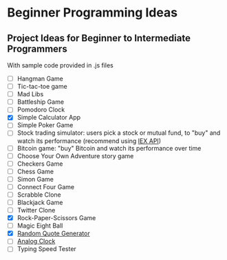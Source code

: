 # Beginner Programming Ideas
## Project Ideas for Beginner to Intermediate Programmers

With sample code provided in .js files

- [ ] Hangman Game
- [ ] Tic-tac-toe game
- [ ] Mad Libs
- [ ] Battleship Game
- [ ] Pomodoro Clock
- [X] Simple Calculator App
- [ ] Simple Poker Game
- [ ] Stock trading simulator: users pick a stock or mutual fund, to "buy" and watch its performance (recommend using [IEX API](https://iextrading.com/developer/docs/))
- [ ] Bitcoin game: "buy" Bitcoin and watch its performance over time
- [ ] Choose Your Own Adventure story game
- [ ] Checkers Game
- [ ] Chess Game
- [ ] Simon Game
- [ ] Connect Four Game
- [ ] Scrabble Clone
- [ ] Blackjack Game
- [ ] Twitter Clone
- [X] Rock-Paper-Scissors Game
- [ ] Magic Eight Ball
- [X] [Random Quote Generator](https://github.com/strongdan/freeCodeCamp-random-quote-generator)
- [ ] [Analog Clock](https://github.com/strongdan/js-analog-clock/)
- [ ] Typing Speed Tester
